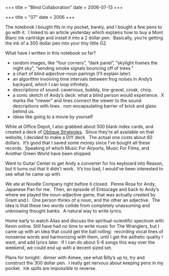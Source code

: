 +++
title = "Blind Collaboration"
date = 2006-07-13
+++

+++
title = "07"
date = 2006
+++

The notebook I bought fits in my pocket, barely, and I bought a few pens to go with it.  I linked to an article yesterday which explains how to buy a Mont Blanc ink cartridge and install it into a 2 dollar pen.  Basically, you&#8217;re getting the ink of a 300 dollar pen into your tiny little G2.

What have I written in this notebook so far?

  * random images, like &#8220;four corners&#8221;, &#8220;dark panel&#8221;, &#8220;skylight frames the night sky&#8221;, &#8220;sending smoke signals bouncing off of trees.&#8221;
  * a chart of blind adjective-noun pairings (I&#8217;ll explain later)
  * an algorithm involving time intervals between frog noises in Andy&#8217;s backyard, which I can loop infinitely.
  * descriptions of sound: cavernous, bubbly, tire-gravel, croak, chirp.
  * a sonic sketch of Andy&#8217;s deck: what a blind person would experience.  X marks the &#8220;viewer&#8221; and lines connect the viewer to the sound descriptions with lines.  non-encapsulating barrier of brick and glass behind us.
  * ideas like going to a movie by yourself

While at Office Depot, I also grabbed about 500 blank index cards, and created a deck of [Oblique Strategies][1].  Since they&#8217;re all available on that website, I decided to make a DIY deck.  The actual one costs about 60 dollars.  It&#8217;s good that I saved some money since I&#8217;ve bought all these records.  Speaking of which Music For Airports, Music For Films, and Another Green World have been shipped.

Went to Guitar Center to get Andy a converter for his keyboard into Reason, but it turns out that it didn&#8217;t work.  It&#8217;s too bad, I would&#8217;ve been interested to see what he came up with.

We ate at Noodle Company right before it closed.  Penne Rosa for Andy, Japanese Pan for me.  Then, an episode of Entourage and back to Andy&#8217;s where we played the noun-adjective game, that was actually created by Grant and I.  One person thinks of a noun, and the other an adjective.  The idea is that these two words collide from completely unassuming and unknowing thought banks.  A natural way to write lyrics.

Home early to watch Alias and discuss the spiritual-scientific spectrum with Kevin online. Still have had no time to write music for The Wranglers, but I came up with an idea that could get the ball rolling:  recording vocal lines of nonsense words and harmonizing with them, until I get the asthetic quality I want, and add lyrics later.  If I can do about 5-6 songs this way over the weekend, we could end up with a decent sized set.

Plans for tonight:  dinner with Aimee, see what Billy&#8217;s up to, try and construct the 300 dollar pen.  I really get nervous about keeping pens in my pocket.  Ink spills are impossible to reverse.

 [1]: http://www.rtqe.net/ObliqueStrategies/
